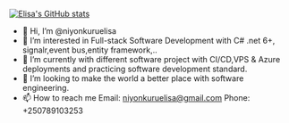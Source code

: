 [![Elisa's GitHub stats](https://github-readme-stats.vercel.app/api?username=niyonkuruelisa&count_private=true&hide=prs,issues,contribs&show_icons=true&theme=merko)](https://github.com/niyonkuruelisa/niyonkuruelisa)

- 👋 Hi, I’m @niyonkuruelisa
- 👀 I’m interested in Full-stack Software Development with C# .net 6+, signalr,event bus,entity framework,..
- 🌱 I’m currently with different software project with CI/CD,VPS & Azure deployments and practicing software development standard.
- 💞️ I’m looking to make the world a better place with software engineering.
- 📫 How to reach me 
Email: niyonkuruelisa@gmail.com
Phone: +250789103253
<!---
niyonkuruelisa/niyonkuruelisa is a ✨ special ✨ repository because its `README.md` (this file) appears on your GitHub profile.
You can click the Preview link to take a look at your changes.
--->
